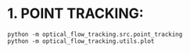 # 1. POINT TRACKING:
```
python -m optical_flow_tracking.src.point_tracking
python -m optical_flow_tracking.utils.plot
```
